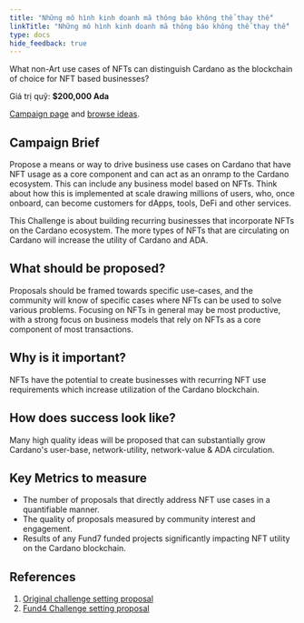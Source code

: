 ```yaml
---
title: "Những mô hình kinh doanh mã thông báo không thể thay thế"
linkTitle: "Những mô hình kinh doanh mã thông báo không thể thay thế"
type: docs
hide_feedback: true
---
```


What non-Art use cases of NFTs can distinguish Cardano as the blockchain of choice for NFT based businesses?

Giá trị quỹ: **$200,000 Ada**

[Campaign page](https://cardano.ideascale.com/a/campaign-home/26115) and [browse ideas](https://cardano.ideascale.com/a/ideas/top/campaign-filter/byids/campaigns/26115/stage/unspecified).

## Campaign Brief

Propose a means or way to drive business use cases on Cardano that have NFT usage as a core component and can act as an onramp to the Cardano ecosystem. This can include any business model based on NFTs. Think about how this is implemented at scale drawing millions of users, who, once onboard, can become customers for dApps, tools, DeFi and other services.

This Challenge is about building recurring businesses that incorporate NFTs on the Cardano ecosystem. The more types of NFTs that are circulating on Cardano will increase the utility of Cardano and ADA.

## What should be proposed?

Proposals should be framed towards specific use-cases, and the community will know of specific cases where NFTs can be used to solve various problems. Focusing on NFTs in general may be most productive, with a strong focus on business models that rely on NFTs as a core component of most transactions.

## Why is it important?

NFTs have the potential to create businesses with recurring NFT use requirements which increase utilization of the Cardano blockchain.

## How does success look like?

Many high quality ideas will be proposed that can substantially grow Cardano's user-base, network-utility, network-value & ADA circulation.

## Key Metrics to measure

- The number of proposals that directly address NFT use cases in a quantifiable manner.
- The quality of proposals measured by community interest and engagement.
- Results of any Fund7 funded projects significantly impacting NFT utility on the Cardano blockchain.
## References

1. [Original challenge setting proposal](https://cardano.ideascale.com/a/dtd/NFT-Business-models/352815-48088)
2. [Fund4 Challenge setting proposal](https://cardano.ideascale.com/a/dtd/Atala-PRISM-DID-Mass-Scale-Adoption/334524-48088)